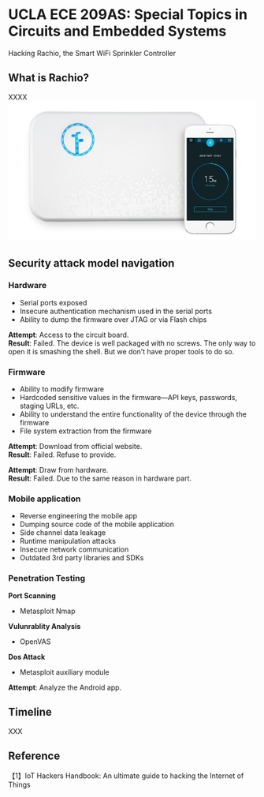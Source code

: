 # UCLA ECE 209AS: Special Topics in Circuits and Embedded Systems
Hacking Rachio, the Smart WiFi Sprinkler Controller

## What is Rachio?
XXXX
![Rachio](https://github.com/ffrqw/ECE209AS/blob/master/images/rachio.jpg?raw=true)
## Security attack model navigation

### Hardware  
- Serial ports exposed  
- Insecure authentication mechanism used in the serial ports  
- Ability to dump the firmware over JTAG or via Flash chips  

**Attempt**: Access to the circuit board.  
**Result**: Failed. The device is well packaged with no screws. The only way to open it is smashing the shell. But we don’t have proper tools to do so.  

### Firmware
- Ability to modify firmware  
- Hardcoded sensitive values in the  firmware—API keys,
passwords, staging URLs, etc.  
- Ability to understand the entire functionality of the device
through the firmware  
- File system extraction from the firmware  

**Attempt**: Download from official website.  
**Result**: Failed. Refuse to provide.  

**Attempt**: Draw from hardware.  
**Result**: Failed. Due to the same reason in hardware part.  

### Mobile application
- Reverse engineering the mobile app  
- Dumping source code of the mobile application  
- Side channel data leakage  
- Runtime manipulation attacks  
- Insecure network communication  
- Outdated 3rd party libraries and SDKs  

### Penetration Testing 
**Port Scanning**
- Metasploit Nmap

**Vulunrablity Analysis**
- OpenVAS

**Dos Attack**
- Metasploit auxiliary module

**Attempt**:
Analyze the Android app.

## Timeline
XXX
  
## Reference
【1】IoT Hackers Handbook: An ultimate guide to hacking the Internet of Things

